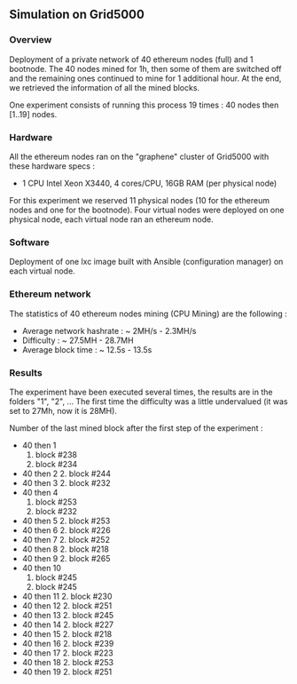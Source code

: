 ## Simulation on Grid5000

### Overview

Deployment of a private network of 40 ethereum nodes (full) and 1 bootnode. The 40 nodes mined for 1h, then some of them are switched off and the remaining ones continued to mine for 1 additional hour.
At the end, we retrieved the information of all the mined blocks.

One experiment consists of running this process 19 times : 40 nodes then [1..19] nodes.


### Hardware

All the ethereum nodes ran on the "graphene" cluster of Grid5000 with these hardware specs :
  - 1 CPU Intel Xeon X3440, 4 cores/CPU, 16GB RAM (per physical node)

For this experiment we reserved 11 physical nodes (10 for the ethereum nodes and one for the bootnode). Four virtual nodes were deployed on one physical node, each virtual node ran an ethereum node.

### Software

Deployment of one lxc image built with Ansible (configuration manager) on each virtual node.

### Ethereum network

The statistics of 40 ethereum nodes mining (CPU Mining) are the following :

* Average network hashrate : ~ 2MH/s - 2.3MH/s
* Difficulty : ~ 27.5MH - 28.7MH
* Average block time : ~ 12.5s - 13.5s

### Results

The experiment have been executed several times, the results are in the folders "1", "2", ...
The first time the difficulty was a little undervalued (it was set to 27Mh, now it is 28MH).

Number of the last mined block after the first step of the experiment :

* 40 then 1
  1. block #238
  2. block #234
* 40 then 2
  2. block #244
* 40 then 3
  2. block #232
* 40 then 4
  1. block #253
  2. block #232
* 40 then 5
  2. block #253
* 40 then 6
  2. block #226
* 40 then 7
  2. block #252
* 40 then 8
  2. block #218
* 40 then 9
  2. block #265
* 40 then 10
  1. block #245
  2. block #245
* 40 then 11
  2. block #230
* 40 then 12
  2. block #251
* 40 then 13
  2. block #245
* 40 then 14
  2. block #227
* 40 then 15
  2. block #218
* 40 then 16
  2. block #239
* 40 then 17
  2. block #223
* 40 then 18
  2. block #253
* 40 then 19
  2. block #251
